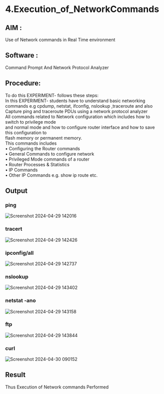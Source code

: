 # 4.Execution_of_NetworkCommands
## AIM :
Use of Network commands in Real Time environment
## Software :
Command Prompt And Network Protocol Analyzer
## Procedure: 
To do this EXPERIMENT- follows these steps:
<BR>
In this EXPERIMENT- students have to understand basic networking commands e.g cpdump, netstat, ifconfig, nslookup ,traceroute and also Capture ping and traceroute PDUs using a network protocol analyzer 
<BR>
All commands related to Network configuration which includes how to switch to privilege mode
<BR>
and normal mode and how to configure router interface and how to save this configuration to
<BR>
flash memory or permanent memory.
<BR>
This commands includes
<BR>
• Configuring the Router commands
<BR>
• General Commands to configure network
<BR>
• Privileged Mode commands of a router 
<BR>
• Router Processes & Statistics
<BR>
• IP Commands
<BR>
• Other IP Commands e.g. show ip route etc.
<BR>

## Output
### ping
![Screenshot 2024-04-29 142016](https://github.com/karthik-2106/4.Execution_of_NetworkCommends/assets/150319557/f4e4e571-08ad-4f61-b747-dc34fafd9ec8)

### tracert
![Screenshot 2024-04-29 142426](https://github.com/karthik-2106/4.Execution_of_NetworkCommends/assets/150319557/fcd8c3e9-7a8c-465b-aba4-7f57abf9b6a8)

### ipconfig/all
![Screenshot 2024-04-29 142737](https://github.com/karthik-2106/4.Execution_of_NetworkCommends/assets/150319557/4eab8b51-ecd3-495b-915f-e66395ec0ca7)

### nslookup
![Screenshot 2024-04-29 143402](https://github.com/karthik-2106/4.Execution_of_NetworkCommends/assets/150319557/0506b2f3-34de-4f60-a185-81973834c115)

### netstat -ano
![Screenshot 2024-04-29 143158](https://github.com/karthik-2106/4.Execution_of_NetworkCommends/assets/150319557/57aae31c-63de-4f14-8b5b-04d8de56c0e8)

### ftp
![Screenshot 2024-04-29 143844](https://github.com/karthik-2106/4.Execution_of_NetworkCommends/assets/150319557/c3b10684-04a3-4546-bdc4-bc657a481a89)

### curl
![Screenshot 2024-04-30 090152](https://github.com/karthik-2106/4.Execution_of_NetworkCommends/assets/150319557/767f2f83-6fd2-4044-a8e3-4ad0e4f49766)

## Result
Thus Execution of Network commands Performed 
